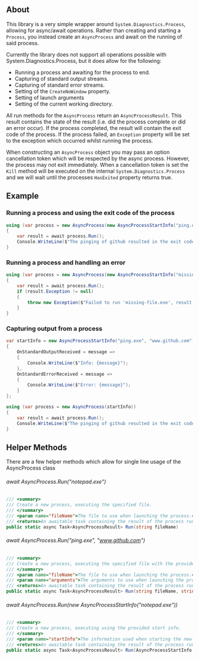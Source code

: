 ## About

This library is a very simple wrapper around `System.Diagnostics.Process`, allowing for async/await operations.
Rather than creating and starting a `Process`, you instead create an `AsyncProcess` and await on the running of said process.

Currently the library does not support all operations possible with System.Diagnostics.Process, but it does allow for the following:

 * Running a process and awaiting for the process to end.
 * Capturing of standard output streams.
 * Capturing of standard error streams.
 * Setting of the `CreateNoWindow` property.
 * Setting of launch arguments
 * Setting of the current working directory.

All run methods for the `AsyncProcess` return an `AsyncProcessResult`.
This result contains the state of the result (i.e. did the process complete or did an error occur).
If the process completed, the result will contain the exit code of the process.
If the process failed, an `Exception` property will be set to the exception which occurred whilst running the process.
 
When constructing an `AsyncProcess` object you may pass an option cancellation token which will be respected by the async process.
However, the process may not exit immediately. When a cancellation token is set the `Kill` method will be executed on the internal 
`System.Diagnostics.Process` and we will wait until the processes `HasExited` property returns true.
 
## Example

### Running a process and using the exit code of the process
```csharp
using (var process = new AsyncProcess(new AsyncProcessStartInfo("ping.exe", "www.github.com")))
{
    var result = await process.Run();
    Console.WriteLine($"The pinging of github resulted in the exit code: {result.ExitCode}");
}
```

### Running a process and handling an error
```csharp
using (var process = new AsyncProcess(new AsyncProcessStartInfo("missing-file.exe")))
{
    var result = await process.Run();
    if (result.Exception != null)
    {
    	throw new Exception($"Failed to run 'missing-file.exe', result: ${result.CompletionState}", result.Exception);
    }
}
```

### Capturing output from a process
```csharp
var startInfo = new AsyncProcessStartInfo("ping.exe", "www.github.com")
{
    OnStandardOutputReceived = message =>
    {
        Console.WriteLine($"Info: {message}");
    },
    OnStandardErrorReceived = message =>
    {
        Console.WriteLine($"Error: {message}");
    }
};

using (var process = new AsyncProcess(startInfo))
{
    var result = await process.Run();
    Console.WriteLine($"The pinging of github resulted in the exit code: {result.ExitCode}");
}
```


## Helper Methods

There are a few helper methods which allow for single line usage of the AsyncProcess class

###### await AsyncProcess.Run("notepad.exe")
```csharp
/// <summary>
/// Create a new process, executing the specified file.
/// </summary>
/// <param name="fileName">The file to use when launching the process.</param>
/// <returns>An awaitable task containing the result of the process run.</returns>
public static async Task<AsyncProcessResult> Run(string fileName)
```

###### await AsyncProcess.Run("ping.exe", "www.github.com")
```csharp
/// <summary>
/// Create a new process, executing the specified file with the provided launch arguments.
/// </summary>
/// <param name="fileName">The file to use when launching the process.</param>
/// <param name="arguments">The arguments to use when launching the process.</param>
/// <returns>An awaitable task containing the result of the process run.</returns>
public static async Task<AsyncProcessResult> Run(string fileName, string arguments)
```

###### await AsyncProcess.Run(new AsyncProcessStartInfo("notepad.exe"))
```csharp
/// <summary>
/// Create a new process, executing using the provided start info.
/// </summary>
/// <param name="startInfo">The information used when starting the new process.</param>
/// <returns>An awaitable task containing the result of the process run.</returns>
public static async Task<AsyncProcessResult> Run(AsyncProcessStartInfo startInfo)
```
